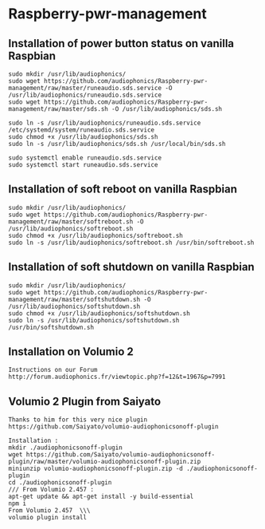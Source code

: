 # Raspberry-pwr-management

## Installation of power button status on vanilla Raspbian

	sudo mkdir /usr/lib/audiophonics/
	sudo wget https://github.com/audiophonics/Raspberry-pwr-management/raw/master/runeaudio.sds.service -O /usr/lib/audiophonics/runeaudio.sds.service
	sudo wget https://github.com/audiophonics/Raspberry-pwr-management/raw/master/sds.sh -O /usr/lib/audiophonics/sds.sh

	sudo ln -s /usr/lib/audiophonics/runeaudio.sds.service /etc/systemd/system/runeaudio.sds.service
	sudo chmod +x /usr/lib/audiophonics/sds.sh
	sudo ln -s /usr/lib/audiophonics/sds.sh /usr/local/bin/sds.sh
	
	sudo systemctl enable runeaudio.sds.service 
	sudo systemctl start runeaudio.sds.service

## Installation of soft reboot on vanilla Raspbian

	sudo mkdir /usr/lib/audiophonics/
	sudo wget https://github.com/audiophonics/Raspberry-pwr-management/raw/master/softreboot.sh -O /usr/lib/audiophonics/softreboot.sh
	sudo chmod +x /usr/lib/audiophonics/softreboot.sh
	sudo ln -s /usr/lib/audiophonics/softreboot.sh /usr/bin/softreboot.sh

## Installation of soft shutdown on vanilla Raspbian

	sudo mkdir /usr/lib/audiophonics/
	sudo wget https://github.com/audiophonics/Raspberry-pwr-management/raw/master/softshutdown.sh -O /usr/lib/audiophonics/softshutdown.sh
	sudo chmod +x /usr/lib/audiophonics/softshutdown.sh
	sudo ln -s /usr/lib/audiophonics/softshutdown.sh /usr/bin/softshutdown.sh

## Installation on Volumio 2

	Instructions on our Forum
	http://forum.audiophonics.fr/viewtopic.php?f=12&t=1967&p=7991


## Volumio 2 Plugin from Saiyato

	Thanks to him for this very nice plugin
	https://github.com/Saiyato/volumio-audiophonicsonoff-plugin
	
	Installation :
	mkdir ./audiophonicsonoff-plugin
	wget https://github.com/Saiyato/volumio-audiophonicsonoff-plugin/raw/master/volumio-audiophonicsonoff-plugin.zip
	miniunzip volumio-audiophonicsonoff-plugin.zip -d ./audiophonicsonoff-plugin
	cd ./audiophonicsonoff-plugin
	/// From Volumio 2.457 :
	apt-get update && apt-get install -y build-essential
	npm i
	From Volumio 2.457  \\\
	volumio plugin install
	
